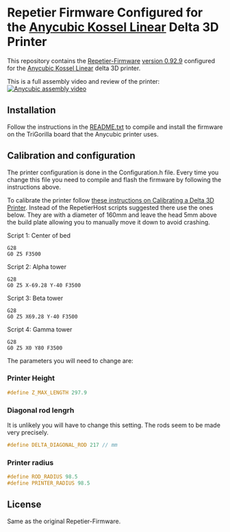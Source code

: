 Repetier Firmware Configured for the [Anycubic Kossel Linear][anycubic] Delta 3D Printer
==========

This repository contains the [Repetier-Firmware][] [version 0.92.9][ver]
configured for the [Anycubic Kossel Linear][anycubic] delta 3D printer.

This is a full assembly video and review of the printer:
[![Anycubic assembly video](http://img.youtube.com/vi/Bd7Z4JIQjQM/0.jpg)](http://www.youtube.com/watch?v=Bd7Z4JIQjQM)

[anycubic]: https://s.click.aliexpress.com/e/imu7Y7i
[Repetier-Firmware]: https://www.repetier.com/documentation/repetier-firmware/
[ver]: https://www.repetier.com/firmware/v092/

Installation
------------

Follow the instructions in the [README.txt](README.txt) to compile and install
the firmware on the TriGorilla board that the Anycubic printer uses.

Calibration and configuration
------------

The printer configuration is done in the Configuration.h file.
Every time you change this file you need to compile and flash
the firmware by following the instructions above.

To calibrate the printer follow [these instructions on Calibrating a Delta 3D Printer][minow].
Instead of the RepetierHost scripts suggested there use the ones below.
They are with a diameter of 160mm and leave the head 5mm above the
build plate allowing you to manually move it down to avoid crashing.

Script 1: Center of bed

    G28
    G0 Z5 F3500

Script 2: Alpha tower

    G28
    G0 Z5 X-69.28 Y-40 F3500

Script 3: Beta tower

    G28
    G0 Z5 X69.28 Y-40 F3500

Script 4: Gamma tower

    G28
    G0 Z5 X0 Y80 F3500

The parameters you will need to change are:

### Printer Height

```C
#define Z_MAX_LENGTH 297.9
```

### Diagonal rod lengrh

It is unlikely you will have to change this setting. The rods seem to be made
very precisely.

```C
#define DELTA_DIAGONAL_ROD 217 // mm
```

### Printer radius

```C
#define ROD_RADIUS 98.5
#define PRINTER_RADIUS 98.5
```

[minow]: http://minow.blogspot.bg/index.html#4918805519571907051

License
-------

Same as the original Repetier-Firmware.
